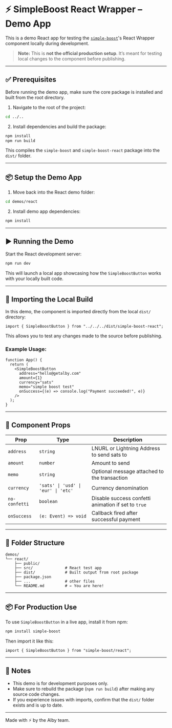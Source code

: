 # ⚡ SimpleBoost React Wrapper – Demo App

This is a demo React app for testing the [`simple-boost`](https://www.npmjs.com/package/simple-boost)'s React Wrapper component locally during development.

> **Note:** This is **not the official production setup**.
> It’s meant for testing local changes to the component before publishing.

---

## ✅ Prerequisites

Before running the demo app, make sure the core package is installed and built from the root directory.

1. Navigate to the root of the project:

```bash
cd ../..
```

2. Install dependencies and build the package:

```bash
npm install
npm run build
```

This compiles the `simple-boost` and `simple-boost-react` package into the `dist/` folder.

---

## 📦 Setup the Demo App

1. Move back into the React demo folder:

```bash
cd demos/react
```

2. Install demo app dependencies:

```bash
npm install
```

---

## ▶️ Running the Demo

Start the React development server:

```bash
npm run dev
```

This will launch a local app showcasing how the `SimpleBoostButton` works with your locally built code.

---

## 🧪 Importing the Local Build

In this demo, the component is imported directly from the local `dist/` directory:

```tsx
import { SimpleBoostButton } from "../../../dist/simple-boost-react";
```

This allows you to test any changes made to the source before publishing.

### Example Usage:

```tsx
function App() {
  return (
    <SimpleBoostButton
      address="hello@getalby.com"
      amount={1}
      currency="sats"
      memo="simple boost test"
      onSuccess={(e) => console.log("Payment succeeded!", e)}
    />
  );
}
```

---

## 🧩 Component Props

| Prop          | Type                                | Description                                         |
| ------------- | ----------------------------------- | --------------------------------------------------- |
| `address`     | `string`                            | LNURL or Lightning Address to send sats to          |
| `amount`      | `number`                            | Amount to send                                      |
| `memo`        | `string`                            | Optional message attached to the transaction        |
| `currency`    | `'sats' \| 'usd' \| 'eur' \| 'etc'` | Currency denomination                               |
| `no-confetti` | `boolean`                           | Disable success confetti animation if set to `true` |
| `onSuccess`   | `(e: Event) => void`                | Callback fired after successful payment             |

---

## 📁 Folder Structure

```
demos/
└── react/
    ├── public/
    ├── src/              # React test app
    ├── dist/             # Built output from root package
    ├── package.json
    ├── ...               # other files
    └── README.md         # ← You are here!
```

---

## 📦 For Production Use

To use `SimpleBoostButton` in a live app, install it from npm:

```bash
npm install simple-boost
```

Then import it like this:

```tsx
import { SimpleBoostButton } from "simple-boost/react";
```

---

## 🧠 Notes

* This demo is for development purposes only.
* Make sure to rebuild the package (`npm run build`) after making any source code changes.
* If you experience issues with imports, confirm that the `dist/` folder exists and is up to date.

---

Made with ⚡ by the Alby team.


